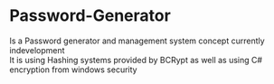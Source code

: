 # Password-Generator  
Is a Password generator and management system concept currently indevelopment  
It is using Hashing systems provided by BCRypt as well as using C# encryption from windows security  
